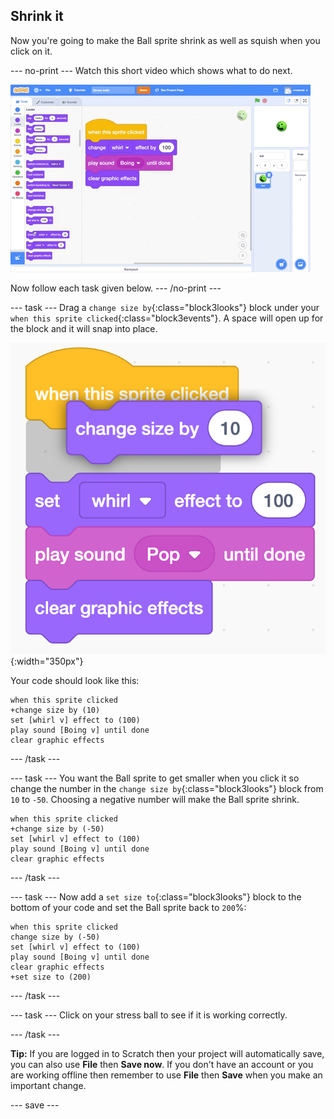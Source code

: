 ## Shrink it

Now you're going to make the Ball sprite shrink as well as squish when you click on it.

--- no-print ---
Watch this short video which shows what to do next.

![screenshot](images/balls-step5.gif) 

Now follow each task given below.
--- /no-print ---

--- task ---
Drag a `change size by`{:class="block3looks"} block under your `when this sprite clicked`{:class="block3events"}. A space will open up for the block and it will snap into place. 

![screenshot](images/balls-change-size-snap.png){:width="350px"}

Your code should look like this:
```blocks3
when this sprite clicked
+change size by (10)
set [whirl v] effect to (100)
play sound [Boing v] until done
clear graphic effects
```
--- /task ---

--- task ---
You want the Ball sprite to get smaller when you click it so change the number in the `change size by`{:class="block3looks"} block from `10` to `-50`. Choosing a negative number will make the Ball sprite shrink.

```blocks3
when this sprite clicked
+change size by (-50)
set [whirl v] effect to (100)
play sound [Boing v] until done
clear graphic effects
```
--- /task ---

--- task ---
Now add a `set size to`{:class="block3looks"} block to the bottom of your code and set the Ball sprite back to `200`%: 

```blocks3
when this sprite clicked
change size by (-50)
set [whirl v] effect to (100)
play sound [Boing v] until done
clear graphic effects
+set size to (200)
```

--- /task ---

--- task ---
Click on your stress ball to see if it is working correctly. 

--- /task ---

__Tip:__ If you are logged in to Scratch then your project will automatically save, you can also use **File** then **Save now**. If you don't have an account or you are working offline then remember to use **File** then **Save** when you make an important change. 

--- save ---
